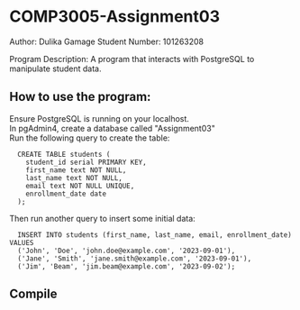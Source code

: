 # COMP3005-Assignment03

Author: Dulika Gamage
Student Number: 101263208

Program Description: A program that interacts with PostgreSQL to manipulate student data.

## How to use the program:
  Ensure PostgreSQL is running on your localhost.   
  In pgAdmin4, create a database called "Assignment03"  
  Run the following query to create the table:  
  
      CREATE TABLE students (
        student_id serial PRIMARY KEY,
        first_name text NOT NULL,
        last_name text NOT NULL,
        email text NOT NULL UNIQUE,
        enrollment_date date
      );
  
  Then run another query to insert some initial data:  
  
      INSERT INTO students (first_name, last_name, email, enrollment_date) VALUES
      ('John', 'Doe', 'john.doe@example.com', '2023-09-01'),
      ('Jane', 'Smith', 'jane.smith@example.com', '2023-09-01'),
      ('Jim', 'Beam', 'jim.beam@example.com', '2023-09-02');

## Compile    

